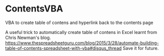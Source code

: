 # ContentsVBA
VBA to create table of contens and hyperlink back to the contents page

A useful trick to automatically create table of contens in Excel learnt from Chris Newman's blog.
https://www.thespreadsheetguru.com/blog/2015/3/28/automate-building-table-of-contents-spreadsheet-with-vba#disqus_thread
Save it for future.
